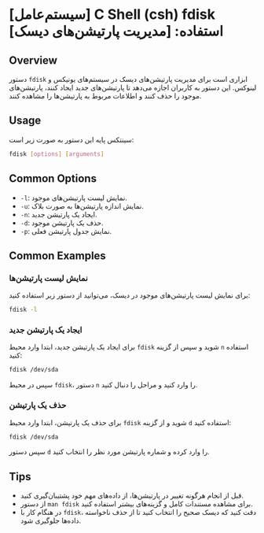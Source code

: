 # [سیستم‌عامل] C Shell (csh) fdisk استفاده: [مدیریت پارتیشن‌های دیسک]

## Overview
دستور `fdisk` ابزاری است برای مدیریت پارتیشن‌های دیسک در سیستم‌های یونیکس و لینوکس. این دستور به کاربران اجازه می‌دهد تا پارتیشن‌های جدید ایجاد کنند، پارتیشن‌های موجود را حذف کنند و اطلاعات مربوط به پارتیشن‌ها را مشاهده کنند.

## Usage
سینتکس پایه این دستور به صورت زیر است:

```bash
fdisk [options] [arguments]
```

## Common Options
- `-l`: نمایش لیست پارتیشن‌های موجود.
- `-u`: نمایش اندازه پارتیشن‌ها به صورت بلاک.
- `-n`: ایجاد یک پارتیشن جدید.
- `-d`: حذف یک پارتیشن موجود.
- `-p`: نمایش جدول پارتیشن فعلی.

## Common Examples
### نمایش لیست پارتیشن‌ها
برای نمایش لیست پارتیشن‌های موجود در دیسک، می‌توانید از دستور زیر استفاده کنید:

```bash
fdisk -l
```

### ایجاد یک پارتیشن جدید
برای ایجاد یک پارتیشن جدید، ابتدا وارد محیط `fdisk` شوید و سپس از گزینه `n` استفاده کنید:

```bash
fdisk /dev/sda
```
سپس در محیط `fdisk`، دستور `n` را وارد کنید و مراحل را دنبال کنید.

### حذف یک پارتیشن
برای حذف یک پارتیشن، ابتدا وارد محیط `fdisk` شوید و از گزینه `d` استفاده کنید:

```bash
fdisk /dev/sda
```
سپس دستور `d` را وارد کرده و شماره پارتیشن مورد نظر را انتخاب کنید.

## Tips
- قبل از انجام هرگونه تغییر در پارتیشن‌ها، از داده‌های مهم خود پشتیبان‌گیری کنید.
- از دستور `man fdisk` برای مشاهده مستندات کامل و گزینه‌های بیشتر استفاده کنید.
- در هنگام کار با `fdisk`، دقت کنید که دیسک صحیح را انتخاب کنید تا از حذف ناخواسته داده‌ها جلوگیری شود.